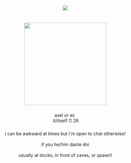<div align="center">
  <img src="https://visitor-badge.laobi.icu/badge?page_id=executivemanager.executivemanager&right_color=darkred&left_text=FIND%20YOUR%20STAR"  />
</div>
<h1 align="left"></h1>

###
###

<div align="center">
  <img height="260" src="https://i.postimg.cc/d01hTrHR/0j-R0y-CZ3-o.png"  />
</div>

###

<p align="center">⠀axel <i>or</i> es ⠀<br>⠀ it/itself ⏰ 26⠀</p>

###
<div align="center">
i can be awkward at times but i'm open to chat otherwise<i>!</i><br/><br/>
  if you he/him dante dni <br/><br/>
  usually at docks,  in front of caves,  or spawn!
</div>
<h1 align="left"></h1>

###
